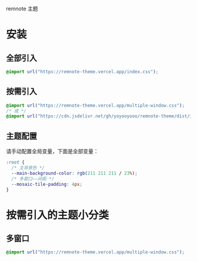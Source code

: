 remnote 主题

# 安装

## 全部引入

```css
@import url("https://remnote-theme.vercel.app/index.css");
```

## 按需引入

```css
@import url("https://remnote-theme.vercel.app/multiple-window.css");
/* 或 */
@import url("https://cdn.jsdelivr.net/gh/yoyooyooo/remnote-theme/dist/index.css");
```

## 主题配置

请手动配置全局变量，下面是全部变量：

```css
:root {
  /* 主背景色 */
  --main-background-color: rgb(211 211 211 / 23%);
  /* 多窗口——间距 */
  --mosaic-tile-padding: 4px;
}
```

# 按需引入的主题小分类

## 多窗口

```css
@import url("https://remnote-theme.vercel.app/multiple-window.css");
```
